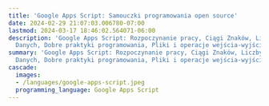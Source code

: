 ```yaml
---
title: 'Google Apps Script: Samouczki programowania open source'
date: 2024-02-29 21:07:03.006780-07:00
lastmod: 2024-03-17 18:46:02.564071-06:00
description: 'Google Apps Script: Rozpoczynanie pracy, Ciągi Znaków, Liczby, Struktury
  Danych, Dobre praktyki programowania, Pliki i operacje wejścia-wyjścia, Daty i…'
summary: 'Google Apps Script: Rozpoczynanie pracy, Ciągi Znaków, Liczby, Struktury
  Danych, Dobre praktyki programowania, Pliki i operacje wejścia-wyjścia, Daty i…'
cascade:
  images:
  - /languages/google-apps-script.jpeg
  programming_language: Google Apps Script
---
```


